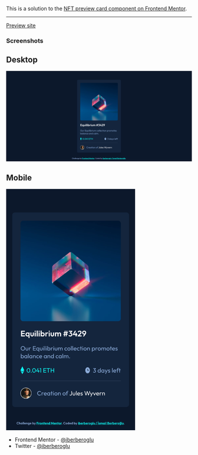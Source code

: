 This is a solution to the [NFT preview card component on Frontend Mentor](https://www.frontendmentor.io/challenges/nft-preview-card-component-SbdUL_w0U/hub).

<hr>

[Preview site](https://iberberoglu-nft-preview-card.netlify.app/)

### Screenshots

<h2>Desktop</h2>

<img src="images/screenshot-desktop.png" width="700">

<h2>Mobile</h2>

<img src="images/screenshot-mobile.png" width="350">

- Frontend Mentor - [@iberberoglu](https://www.frontendmentor.io/profile/iberberoglu)
- Twitter - [@iberberoglu](https://www.twitter.com/iberberoglu)
